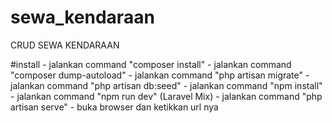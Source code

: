 # sewa_kendaraan
CRUD SEWA KENDARAAN

#install
    -   jalankan command "composer install"
    -   jalankan command "composer dump-autoload"
    -   jalankan command "php artisan migrate"
    -   jalankan command "php artisan db:seed"
    -   jalankan command "npm install"
    -   jalankan command "npm run dev" (Laravel Mix)
    -   jalankan command "php artisan serve"
    -   buka browser dan ketikkan url nya

